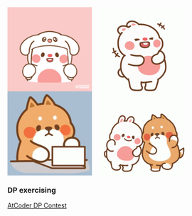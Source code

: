 <div>
<img src="https://github.com/Poyuiu/Poyuiu/blob/main/780a4aa939cb95edc19b0e637273419a.gif" width="190" align="top">
&nbsp;&nbsp;&nbsp;
<img src="https://github.com/Poyuiu/Poyuiu/blob/main/tenor%20(3).gif" width="190" align="top">
&nbsp;&nbsp;&nbsp;
<img src="https://github.com/Poyuiu/Poyuiu/blob/main/tenor%20(2).gif" width="190" align="top">
&nbsp;&nbsp;&nbsp;
<img src="https://github.com/Poyuiu/Poyuiu/blob/main/tenor.gif" width="190" align="top">
  
<div>
 <html>
 <h3>DP exercising</h3>
  
  <a href="https://developing-khaan-e75.notion.site/AtCoder-DP-Contest-3fc3d8b5a083426e8b171e164dda216c" target="_blank">AtCoder DP Contest</a>
  </html>

